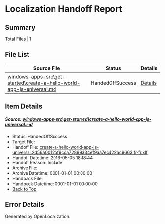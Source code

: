# <a name='report-top'></a> Localization Handoff Report

## Summary
 Total Files | 1

## File List
 Source File | Status | Details 
 ----------- | ------ | ------- 
 [windows-apps-src\get-started\create-a-hello-world-app-js-universal.md](https://github.com/Microsoft/windows-apps/blob/5d2e9c3969746ee9a96eff3e76dd84de3c8555d3/windows-apps-src/get-started/create-a-hello-world-app-js-universal.md) | HandedOffSuccess | [Details](#3c514c400dc41f4ee2d192fbcfd9a323d6fc94162199)

## Item Details
##### <a name='3c514c400dc41f4ee2d192fbcfd9a323d6fc94162199'></a> Source: [windows-apps-src\get-started\create-a-hello-world-app-js-universal.md](https://github.com/Microsoft/windows-apps/blob/5d2e9c3969746ee9a96eff3e76dd84de3c8555d3/windows-apps-src/get-started/create-a-hello-world-app-js-universal.md)
* Status: HandedOffSuccess
* Target File: 
* Handoff File: [create-a-hello-world-app-js-universal.2d56a0012bf9cca72899334ef9aa7ec422ac9663.fr-fr.xlf](https://github.com/Microsoft/WDG.handoff/blob/49ca7b1e9852ba83ffa906a5f3c015ece33dfcc0/ol-handoff/Microsoft/windows-apps.fr-fr/master/create-a-hello-world-app-js-universal.2d56a0012bf9cca72899334ef9aa7ec422ac9663.fr-fr.xlf)
* Handoff Datetime: 2016-05-05 18:18:44
* Handoff Reason: Include
* Archive File: 
* Archive Datetime: 0001-01-01 00:00:00
* Handback File: 
* Handback Datetime: 0001-01-01 00:00:00
* [Back to Top](#report-top)


## Error Details

Generated by OpenLocalization.
